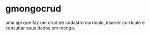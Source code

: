 # gmongocrud
uma api que faz um crud de cadastro curriculo, inserrir curriculo e consultar seus dados em mongo.
